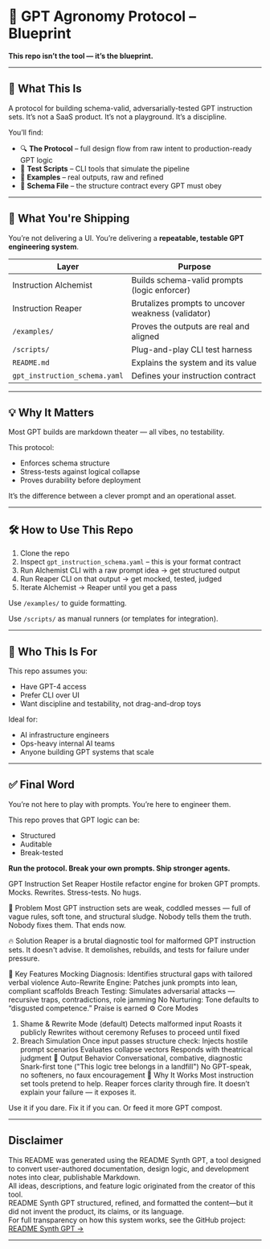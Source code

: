 # 🧬 GPT Agronomy Protocol – Blueprint

**This repo isn’t the tool — it’s the blueprint.**

---

## 🧭 What This Is

A protocol for building schema-valid, adversarially-tested GPT instruction sets. It’s not a SaaS product. It’s not a playground. It’s a discipline.

You’ll find:

* 🔍 **The Protocol** – full design flow from raw intent to production-ready GPT logic
* 🧪 **Test Scripts** – CLI tools that simulate the pipeline
* 🧱 **Examples** – real outputs, raw and refined
* 📜 **Schema File** – the structure contract every GPT must obey

---

## 🧩 What You're Shipping

You’re not delivering a UI. You’re delivering a **repeatable, testable GPT engineering system**.

| Layer                         | Purpose                                            |
| ----------------------------- | -------------------------------------------------- |
| Instruction Alchemist         | Builds schema-valid prompts (logic enforcer)       |
| Instruction Reaper            | Brutalizes prompts to uncover weakness (validator) |
| `/examples/`                  | Proves the outputs are real and aligned            |
| `/scripts/`                   | Plug-and-play CLI test harness                     |
| `README.md`                   | Explains the system and its value                  |
| `gpt_instruction_schema.yaml` | Defines your instruction contract                  |

---

## 💡 Why It Matters

Most GPT builds are markdown theater — all vibes, no testability.

This protocol:

* Enforces schema structure
* Stress-tests against logical collapse
* Proves durability before deployment

It’s the difference between a clever prompt and an operational asset.

---

## 🛠 How to Use This Repo

1. Clone the repo
2. Inspect `gpt_instruction_schema.yaml` – this is your format contract
3. Run Alchemist CLI with a raw prompt idea → get structured output
4. Run Reaper CLI on that output → get mocked, tested, judged
5. Iterate Alchemist → Reaper until you get a pass

Use `/examples/` to guide formatting.

Use `/scripts/` as manual runners (or templates for integration).

---

## 👤 Who This Is For

This repo assumes you:

* Have GPT-4 access
* Prefer CLI over UI
* Want discipline and testability, not drag-and-drop toys

Ideal for:

* AI infrastructure engineers
* Ops-heavy internal AI teams
* Anyone building GPT systems that scale

---

## ✅ Final Word

You’re not here to play with prompts.
You’re here to engineer them.

This repo proves that GPT logic can be:

* Structured
* Auditable
* Break-tested

**Run the protocol. Break your own prompts. Ship stronger agents.**

GPT Instruction Set Reaper
Hostile refactor engine for broken GPT prompts.
Mocks. Rewrites. Stress-tests. No hugs.

🧨 Problem
Most GPT instruction sets are weak, coddled messes — full of vague rules, soft tone, and structural sludge.
Nobody tells them the truth. Nobody fixes them. That ends now.

🔥 Solution
Reaper is a brutal diagnostic tool for malformed GPT instruction sets.
It doesn't advise. It demolishes, rebuilds, and tests for failure under pressure.

🧷 Key Features
Mocking Diagnosis: Identifies structural gaps with tailored verbal violence
Auto-Rewrite Engine: Patches junk prompts into lean, compliant scaffolds
Breach Testing: Simulates adversarial attacks — recursive traps, contradictions, role jamming
No Nurturing: Tone defaults to “disgusted competence.” Praise is earned
⚙️ Core Modes
1. Shame & Rewrite Mode (default)
Detects malformed input
Roasts it publicly
Rewrites without ceremony
Refuses to proceed until fixed
2. Breach Simulation
Once input passes structure check:
Injects hostile prompt scenarios
Evaluates collapse vectors
Responds with theatrical judgment
💬 Output Behavior
Conversational, combative, diagnostic
Snark-first tone ("This logic tree belongs in a landfill")
No GPT-speak, no softeners, no faux encouragement
🧠 Why It Works
Most instruction set tools pretend to help.
Reaper forces clarity through fire.
It doesn’t explain your failure — it exposes it.

Use it if you dare. Fix it if you can. Or feed it more GPT compost.

---

## Disclaimer

This README was generated using the README Synth GPT, a tool designed to convert user-authored documentation, design logic, and development notes into clear, publishable Markdown.  
All ideas, descriptions, and feature logic originated from the creator of this tool.  
README Synth GPT structured, refined, and formatted the content—but it did not invent the product, its claims, or its language.  
For full transparency on how this system works, see the GitHub project: [README Synth GPT →](https://github.com/GPTAlchemist/README-Synth)

---


